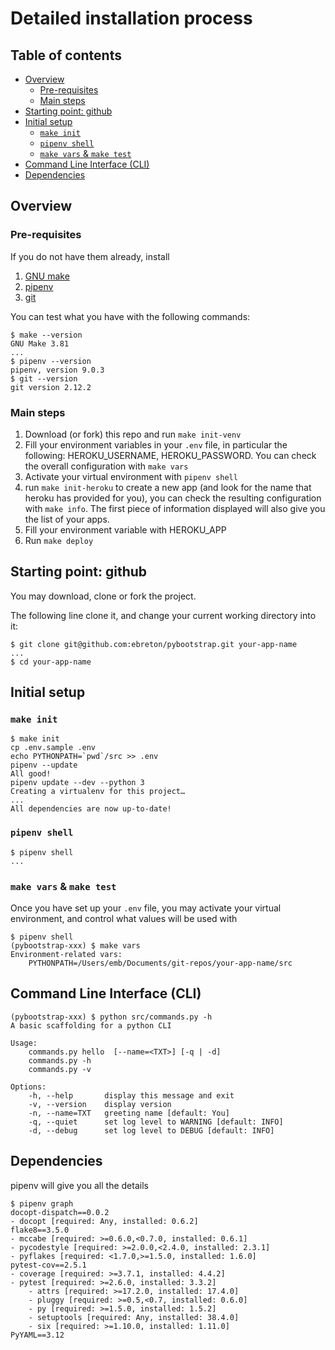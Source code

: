 Detailed installation process
=============================

Table of contents
-----------------

<!-- TOC -->

- [Overview](#overview)
    - [Pre-requisites](#pre-requisites)
    - [Main steps](#main-steps)
- [Starting point: github](#starting-point-github)
- [Initial setup](#initial-setup)
    - [`make init`](#make-init)
    - [`pipenv shell`](#pipenv-shell)
    - [`make vars` & `make test`](#make-vars--make-test)
- [Command Line Interface (CLI)](#command-line-interface-cli)
- [Dependencies](#dependencies)

<!-- /TOC -->

## Overview

### Pre-requisites

If you do not have them already, install

1. [GNU make](https://www.gnu.org/software/make/)
1. [pipenv](http://pipenv.readthedocs.io/en/latest/)
1. [git](https://git-scm.com/book/en/v2/Getting-Started-Installing-Git)

You can test what you have with the following commands:

    $ make --version
    GNU Make 3.81
    ...
    $ pipenv --version
    pipenv, version 9.0.3
    $ git --version
    git version 2.12.2

### Main steps

1. Download (or fork) this repo and run `make init-venv`
1. Fill your environment variables in your `.env` file, in particular the following: HEROKU_USERNAME, HEROKU_PASSWORD. You can check the overall configuration with `make vars`
1. Activate your virtual environment with `pipenv shell`
1. run `make init-heroku` to create a new app (and look for the name that heroku has provided for you), you can check the resulting configuration with `make info`. The first piece of information displayed will also give you the list of your apps.
1. Fill your environment variable with HEROKU_APP
1. Run `make deploy`

## Starting point: github

You may download, clone or fork the project.

The following line clone it, and change your current working directory into it:

    $ git clone git@github.com:ebreton/pybootstrap.git your-app-name
    ...
    $ cd your-app-name

## Initial setup

### `make init`

    $ make init
    cp .env.sample .env
    echo PYTHONPATH=`pwd`/src >> .env
    pipenv --update
    All good!
    pipenv update --dev --python 3
    Creating a virtualenv for this project…
    ...
    All dependencies are now up-to-date!


### `pipenv shell`

    $ pipenv shell
    ...

### `make vars` & `make test`

Once you have set up your `.env` file, you may activate your virtual environment, and control what values will be used with

    $ pipenv shell
    (pybootstrap-xxx) $ make vars
    Environment-related vars:
        PYTHONPATH=/Users/emb/Documents/git-repos/your-app-name/src

## Command Line Interface (CLI)

    (pybootstrap-xxx) $ python src/commands.py -h
    A basic scaffolding for a python CLI

    Usage:
        commands.py hello  [--name=<TXT>] [-q | -d]
        commands.py -h
        commands.py -v

    Options:
        -h, --help       display this message and exit
        -v, --version    display version
        -n, --name=TXT   greeting name [default: You]
        -q, --quiet      set log level to WARNING [default: INFO]
        -d, --debug      set log level to DEBUG [default: INFO]

## Dependencies

pipenv will give you all the details

    $ pipenv graph
    docopt-dispatch==0.0.2
    - docopt [required: Any, installed: 0.6.2]
    flake8==3.5.0
    - mccabe [required: >=0.6.0,<0.7.0, installed: 0.6.1]
    - pycodestyle [required: >=2.0.0,<2.4.0, installed: 2.3.1]
    - pyflakes [required: <1.7.0,>=1.5.0, installed: 1.6.0]
    pytest-cov==2.5.1
    - coverage [required: >=3.7.1, installed: 4.4.2]
    - pytest [required: >=2.6.0, installed: 3.3.2]
        - attrs [required: >=17.2.0, installed: 17.4.0]
        - pluggy [required: >=0.5,<0.7, installed: 0.6.0]
        - py [required: >=1.5.0, installed: 1.5.2]
        - setuptools [required: Any, installed: 38.4.0]
        - six [required: >=1.10.0, installed: 1.11.0]
    PyYAML==3.12
